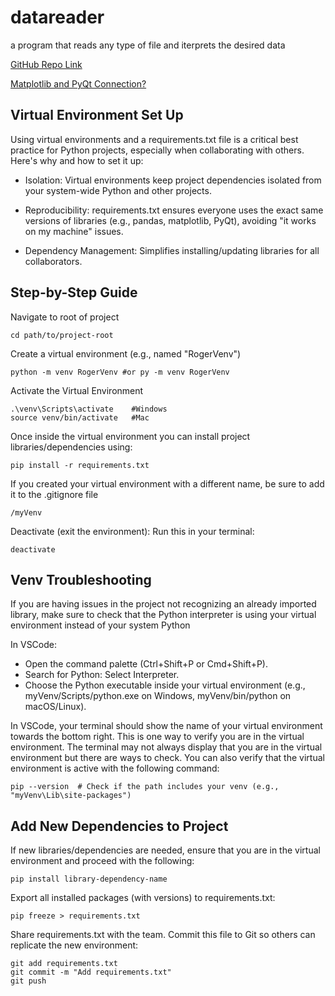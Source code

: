 # datareader
a program that reads any type of file and iterprets the desired data

[GitHub Repo Link](https://github.com/austin-eaquinto/datareader)

[Matplotlib and PyQt Connection?](https://matplotlib.org/stable/users/explain/figure/backends.html)

## Virtual Environment Set Up

Using virtual environments and a requirements.txt file is a critical best practice for Python projects, especially when collaborating with others. Here's why and how to set it up:

- Isolation: Virtual environments keep project dependencies isolated from your system-wide Python and other projects.

- Reproducibility: requirements.txt ensures everyone uses the exact same versions of libraries (e.g., pandas, matplotlib, PyQt), avoiding "it works on my machine" issues.

- Dependency Management: Simplifies installing/updating libraries for all collaborators.

## Step-by-Step Guide

Navigate to root of project
````
cd path/to/project-root
````
Create a virtual environment (e.g., named "RogerVenv")
````
python -m venv RogerVenv #or py -m venv RogerVenv
````

Activate the Virtual Environment
````
.\venv\Scripts\activate    #Windows
source venv/bin/activate   #Mac
````

Once inside the virtual environment you can install project libraries/dependencies using:
````
pip install -r requirements.txt
````

If you created your virtual environment with a different name, be sure to add it to the .gitignore file
````
/myVenv
````

Deactivate (exit the environment):
Run this in your terminal:
````
deactivate
````
## Venv Troubleshooting
If you are having issues in the project not recognizing an already imported library, make sure to check that the Python interpreter is using your virtual environment instead of your system Python

In VSCode:
- Open the command palette (Ctrl+Shift+P or Cmd+Shift+P).
- Search for Python: Select Interpreter.
- Choose the Python executable inside your virtual environment (e.g., myVenv/Scripts/python.exe on Windows, myVenv/bin/python on macOS/Linux).


In VSCode, your terminal should show the name of your virtual environment towards the bottom right. This is one way to verify you are in the virtual environment. The terminal may not always display that you are in the virtual environment but there are ways to check. You can also verify that the virtual environment is active with the following command:
````
pip --version  # Check if the path includes your venv (e.g., "myVenv\Lib\site-packages")
````

## Add New Dependencies to Project

If new libraries/dependencies are needed, ensure that you are in the virtual environment and proceed with the following:

````
pip install library-dependency-name
````

Export all installed packages (with versions) to requirements.txt:
````
pip freeze > requirements.txt
````

Share requirements.txt with the team. Commit this file to Git so others can replicate the new environment:
````
git add requirements.txt
git commit -m "Add requirements.txt"
git push
````